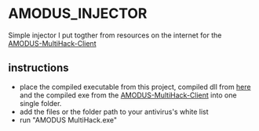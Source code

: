 # AMODUS_INJECTOR

Simple injector I put togther from resources on the internet for the [AMODUS-MultiHack-Client](https://github.com/devilb2103/AMODUS-MultiHack-Client)

## instructions
  - place the compiled executable from this project, compiled dll from [here](https://github.com/devilb2103/AMODUS_internal_dll) and the compiled exe from the [AMODUS-MultiHack-Client](https://github.com/devilb2103/AMODUS-MultiHack-Client) into one single folder.
  - add the files or the folder path to your antivirus's white list
  - run "AMODUS MultiHack.exe"
